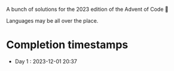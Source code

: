 A bunch of solutions for the 2023 edition of the Advent of Code 🎄

Languages may be all over the place.

# Completion timestamps

- Day 1 : 2023-12-01 20:37
